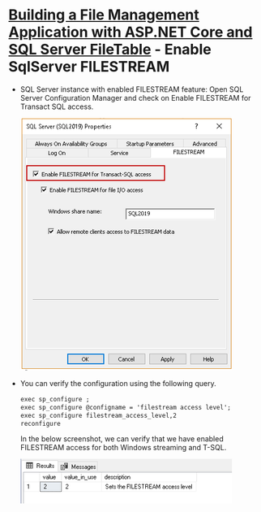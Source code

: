 # [Building a File Management Application with ASP.NET Core and SQL Server FileTable](../README.md) - Enable SqlServer FILESTREAM


 - SQL Server instance with enabled FILESTREAM feature: Open SQL Server Configuration Manager and check on Enable FILESTREAM for Transact SQL access.
  
    ![enable-filestream-for-transact-sql-access](./Images/SQLServerProperties.png)

- You can verify the configuration using the following  query.
    ```
    exec sp_configure ;
    exec sp_configure @configname = 'filestream access level';
    exec sp_configure filestream_access_level,2
    reconfigure
    ```
    In the below screenshot, we can verify that we have enabled FILESTREAM access for both Windows streaming and T-SQL.

    ![filestream-access-for-both-windows-streaming](./Images/QueryResult.png)
